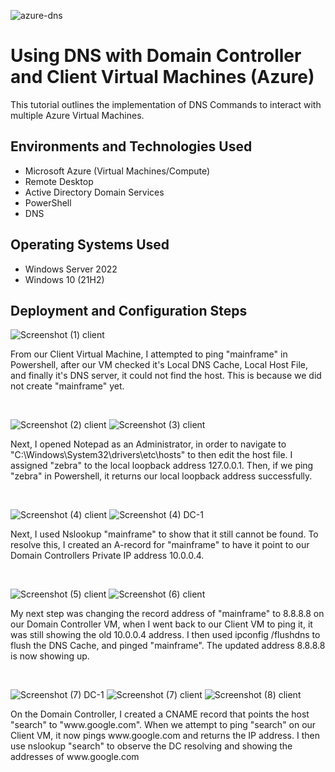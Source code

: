   ![azure-dns](https://github.com/user-attachments/assets/3bf8286f-4575-4b62-998e-8ce1f529d5d7)


<h1>Using DNS with Domain Controller and Client Virtual Machines (Azure)</h1>
This tutorial outlines the implementation of DNS Commands to interact with multiple Azure Virtual Machines.<br />


<h2>Environments and Technologies Used</h2>

- Microsoft Azure (Virtual Machines/Compute)
- Remote Desktop
- Active Directory Domain Services
- PowerShell
- DNS

<h2>Operating Systems Used </h2>

- Windows Server 2022
- Windows 10 (21H2)


<h2>Deployment and Configuration Steps</h2>


  ![Screenshot (1) client](https://github.com/user-attachments/assets/db7acff4-68a1-41a0-8ab8-dea8bc59046a)

<p>
From our Client Virtual Machine, I attempted to ping "mainframe" in Powershell, after our VM checked it's Local DNS Cache, Local Host File, and finally it's DNS server, it could not find the host. This is because we did not create "mainframe" yet.
</p>
<br />


  ![Screenshot (2) client](https://github.com/user-attachments/assets/05cbd4a7-b8e5-4d90-a798-2859e93d6509)
  ![Screenshot (3) client](https://github.com/user-attachments/assets/406688e4-f4d4-48e9-86fb-2a6c73847c90)


<p>
Next, I opened Notepad as an Administrator, in order to navigate to "C:\Windows\System32\drivers\etc\hosts" to then edit the host file. I assigned "zebra" to the local loopback address 127.0.0.1. Then, if we ping "zebra" in Powershell, it returns our local loopback address successfully.
</p>
<br />


  ![Screenshot (4) client](https://github.com/user-attachments/assets/88500567-dde1-4f9a-8c12-053fbb8c94b1)
  ![Screenshot (4) DC-1](https://github.com/user-attachments/assets/4e2c41f7-e954-4994-a06f-eb8b3f14b4e7)


<p>
Next, I used Nslookup "mainframe" to show that it still cannot be found. To resolve this, I created an A-record for "mainframe" to have it point to our Domain Controllers Private IP address 10.0.0.4.
</p>
<br />


  ![Screenshot (5) client]("https://github.com/user-attachments/assets/29790864-1dc8-4706-b382-caa9f57ebecc")
  ![Screenshot (6) client](https://github.com/user-attachments/assets/6feff1a0-dcab-422b-8d27-03691419b721)


<p>
My next step was changing the record address of "mainframe" to 8.8.8.8 on our Domain Controller VM, when I went back to our Client VM to ping it, it was still showing the old 10.0.0.4 address. I then used ipconfig /flushdns to flush the DNS Cache, and pinged "mainframe". The updated address 8.8.8.8 is now showing up.
</p>
<br />


  ![Screenshot (7) DC-1](https://github.com/user-attachments/assets/58463459-ba7f-4458-81cd-a967b1caa7c8)
  ![Screenshot (7) client](https://github.com/user-attachments/assets/23b0f3f1-1488-4cb3-982c-f4516d9ecc16)
  ![Screenshot (8) client](https://github.com/user-attachments/assets/5b167d70-701a-4b92-9ae2-8be61aceb491)



<p>
On the Domain Controller, I created a CNAME record that points the host "search" to "www.google.com". When we attempt to ping "search" on our Client VM, it now pings www.google.com and returns the IP address. I then use nslookup "search" to observe the DC resolving and showing the addresses of www.google.com
</p>
<br />
